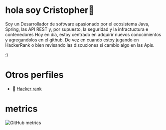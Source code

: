 # hola soy Cristopher👋

Soy un Desarrollador de software apasionado por el ecosistema Java, Spring, las API REST y, por supuesto, la seguridad y la infractuctura e contenedores
Hoy en día, estoy centrado en adquirir nuevos conocimientos y agregandolos en el github.
De vez en cuando estoy jugando en HackerRank o bien revisando las discuciones si cambio algo en las Apis.

:)

# Otros perfiles
* 🚀 [Hacker rank](https://www.hackerrank.com/christ_freire)

# metrics
![GitHub metrics](https://metrics.lecoq.io/cfreire1)
